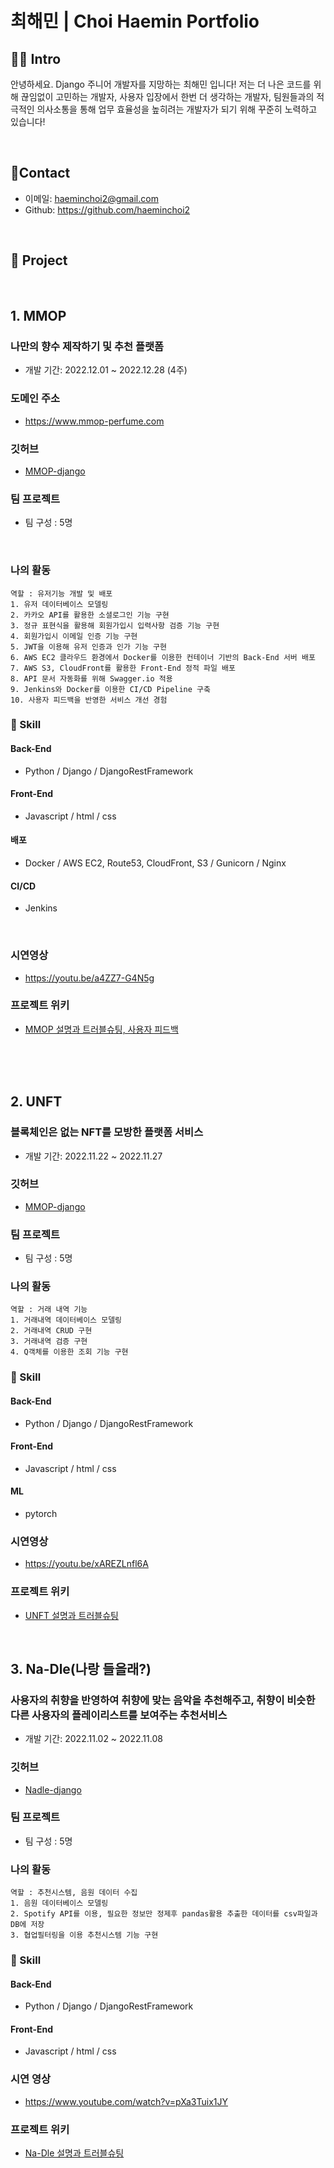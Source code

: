 # 최해민 | Choi Haemin Portfolio

## 🧑‍💻 Intro

안녕하세요. Django 주니어 개발자를 지망하는 최해민 입니다!
저는 더 나은 코드를 위해 끊임없이 고민하는 개발자, 
사용자 입장에서 한번 더 생각하는 개발자, 
팀원들과의 적극적인 의사소통을 통해 업무 효율성을 높히려는 개발자가 되기 위해
꾸준히 노력하고 있습니다!


<br/>

## 📱Contact
- 이메일: haeminchoi2@gmail.com
- Github: https://github.com/haeminchoi2

<br/>

## 📂 Project

<br>

## 1. MMOP

### 나만의 향수 제작하기 및 추천 플랫폼

- 개발 기간: 2022.12.01 ~ 2022.12.28  (4주)  

### 도메인 주소
- <a href="https://www.mmop-perfume.com">https://www.mmop-perfume.com</a>

### 깃허브
- [MMOP-django](https://github.com/haeminchoi2/MMOP-django)

### 팀 프로젝트
- 팀 구성 : 5명

<br>

### 나의 활동
```
역할 : 유저기능 개발 및 배포
1. 유저 데이터베이스 모델링
2. 카카오 API를 활용한 소셜로그인 기능 구현
3. 정규 표현식을 활용해 회원가입시 입력사항 검증 기능 구현
4. 회원가입시 이메일 인증 기능 구현
5. JWT을 이용해 유저 인증과 인가 기능 구현
6. AWS EC2 클라우드 환경에서 Docker를 이용한 컨테이너 기반의 Back-End 서버 배포
7. AWS S3, CloudFront를 활용한 Front-End 정적 파일 배포
8. API 문서 자동화를 위해 Swagger.io 적용
9. Jenkins와 Docker를 이용한 CI/CD Pipeline 구축
10. 사용자 피드백을 반영한 서비스 개선 경험
```

### 🔧 Skill

#### Back-End
- Python / Django / DjangoRestFramework

#### Front-End
- Javascript / html / css

#### 배포
- Docker / AWS EC2, Route53, CloudFront, S3 / Gunicorn / Nginx

#### CI/CD
- Jenkins

<br>

### 시연영상

- <a href="https://youtu.be/a4ZZ7-G4N5g">https://youtu.be/a4ZZ7-G4N5g</a>

### 프로젝트 위키
- [MMOP 설명과 트러블슈팅, 사용자 피드백](https://github.com/sparta-USD/MMOP-django/wiki)

<br>
<br>
<br>

## 2. UNFT

### 블록체인은 없는 NFT를 모방한 플랫폼 서비스

- 개발 기간: 2022.11.22 ~ 2022.11.27

### 깃허브
- [MMOP-django](https://github.com/sparta-USD/UNFT-django)

### 팀 프로젝트
- 팀 구성 : 5명

### 나의 활동
```
역할 : 거래 내역 기능
1. 거래내역 데이터베이스 모델링
2. 거래내역 CRUD 구현
3. 거래내역 검증 구현
4. Q객체를 이용한 조회 기능 구현
```

### 🔧 Skill

#### Back-End
- Python / Django / DjangoRestFramework

#### Front-End
- Javascript / html / css

#### ML
- pytorch

### 시연영상

- <a href="https://youtu.be/xAREZLnfl6A">https://youtu.be/xAREZLnfl6A</a>

### 프로젝트 위키
- [UNFT 설명과 트러블슈팅](https://github.com/sparta-USD/UNFT-django/wiki)

<br>

## 3. Na-Dle(나랑 들을래?)

### 사용자의 취향을 반영하여 취향에 맞는 음악을 추천해주고, 취향이 비슷한 다른 사용자의 플레이리스트를 보여주는 추천서비스

- 개발 기간: 2022.11.02 ~ 2022.11.08

### 깃허브
- [Nadle-django](https://github.com/sparta-USD/Nadle-django)

### 팀 프로젝트
- 팀 구성 : 5명

### 나의 활동
```
역할 : 추천시스템, 음원 데이터 수집
1. 음원 데이터베이스 모델링
2. Spotify API를 이용, 필요한 정보만 정제후 pandas활용 추출한 데이터를 csv파일과 DB에 저장
3. 협업필터링을 이용 추천시스템 기능 구현
```

### 🔧 Skill

#### Back-End
- Python / Django / DjangoRestFramework

#### Front-End
- Javascript / html / css

### 시연 영상
- <a href="https://www.youtube.com/watch?v=pXa3Tuix1JY">https://www.youtube.com/watch?v=pXa3Tuix1JY</a>

### 프로젝트 위키
- [Na-Dle 설명과 트러블슈팅](https://github.com/sparta-USD/Nadle-django/wiki)
